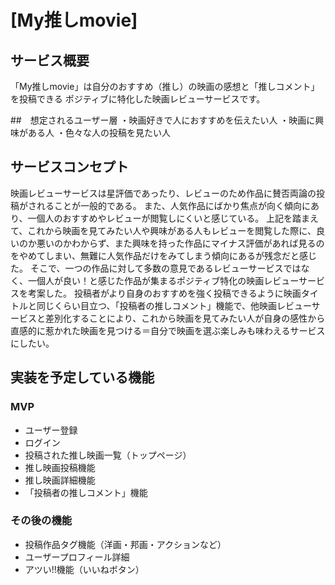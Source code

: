
# [My推しmovie]

## サービス概要
「My推しmovie」は自分のおすすめ（推し）の映画の感想と「推しコメント」を投稿できる
ポジティブに特化した映画レビューサービスです。

##　想定されるユーザー層
・映画好きで人におすすめを伝えたい人
・映画に興味がある人
・色々な人の投稿を見たい人

## サービスコンセプト
映画レビューサービスは星評価であったり、レビューのため作品に賛否両論の投稿がされることが一般的である。
また、人気作品にばかり焦点が向く傾向にあり、一個人のおすすめやレビューが閲覧しにくいと感じている。
上記を踏まえて、これから映画を見てみたい人や興味がある人もレビューを閲覧した際に、良いのか悪いのかわからず、また興味を持った作品にマイナス評価があれば見るのをやめてしまい、無難に人気作品だけをみてしまう傾向にあるが残念だと感じた。
そこで、一つの作品に対して多数の意見であるレビューサービスではなく、一個人が良い！と感じた作品が集まるポジティブ特化の映画レビューサービスを考案した。
投稿者がより自身のおすすめを強く投稿できるように映画タイトルと同じくらい目立つ、「投稿者の推しコメント」機能で、他映画レビューサービスと差別化することにより、これから映画を見てみたい人が自身の感性から直感的に惹かれた映画を見つける＝自分で映画を選ぶ楽しみも味わえるサービスにしたい。


## 実装を予定している機能
### MVP
* ユーザー登録
* ログイン
* 投稿された推し映画一覧（トップページ）
* 推し映画投稿機能
* 推し映画詳細機能
* 「投稿者の推しコメント」機能

### その後の機能
* 投稿作品タグ機能（洋画・邦画・アクションなど）
* ユーザープロフィール詳細
* アツい!!機能（いいねボタン）